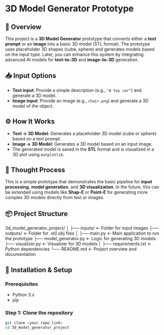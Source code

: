 # 3D Model Generator Prototype

## 📝 Overview

This project is a **3D Model Generator** prototype that converts either a **text prompt** or an **image** into a basic 3D model (STL format). The prototype uses placeholder 3D shapes (cube, sphere) and generates models based on the input type. Later, you can enhance this system by integrating advanced AI models for **text-to-3D** and **image-to-3D** generation.

## 📥 Input Options

- **Text input**: Provide a simple description (e.g., `"A toy car"`) and generate a 3D model.
- **Image input**: Provide an image (e.g., `chair.png`) and generate a 3D model of the object.

## ⚙️ How It Works

- **Text → 3D Model**: Generates a placeholder 3D model (cube or sphere) based on a text prompt.
- **Image → 3D Model**: Generates a 3D model based on an input image.
- The generated model is saved in the **STL** format and is visualized in a 3D plot using `matplotlib`.

## 🧠 Thought Process

This is a simple prototype that demonstrates the basic pipeline for **input processing**, **model generation**, and **3D visualization**. In the future, this can be extended using models like **Shap-E** or **Point-E** for generating more complex 3D models directly from text or images.

## 📦 Project Structure








3d_model_generator_project/
│
├── inputs/ ← Folder for input images
├── outputs/ ← Folder for .stl/.obj files
│
├── main.py ← Main application to run the prototype
├── model_generator.py ← Logic for generating 3D models
├── visualizer.py ← Visualizer for 3D models
│
├── requirements.txt ← Python dependencies
└── README.md ← Project overview and documentation












## 🔧 Installation & Setup

### Prerequisites

- Python 3.x
- pip

### Step 1: Clone the repository

```bash
git clone <your_repo_link>
cd 3d_model_generator_project

